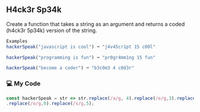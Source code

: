 ## H4ck3r Sp34k
Create a function that takes a string as an argument and returns a coded (h4ck3r 5p34k) version of the string.
```js
Examples
hackerSpeak("javascript is cool") ➞ "j4v45cr1pt 15 c00l"

hackerSpeak("programming is fun") ➞ "pr0gr4mm1ng 15 fun"

hackerSpeak("become a coder") ➞ "b3c0m3 4 c0d3r"
```

### :computer: My Code
```js
const hackerSpeak = str => str.replace(/a/g, 4).replace(/e/g,3).replace(/i/g,1)
.replace(/o/g,0).replace(/s/g,5);
```
